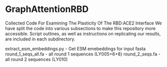 # GraphAttentionRBD
Collected Code For Examining The Plasticity Of The RBD:ACE2 Interface
We have split the code into various subsections to make this repository more accessible. 
Script outlines, as well as instructions on replicating our results, are included in each subdirectory.

extract_esm_embeddings.py - Get ESM emebeddings for input fasta
round_1_seqs_all.fa - all round 1 sequences (LY005+6+8)
round_2_seqs.fa - all round 2 sequences (LY010)
